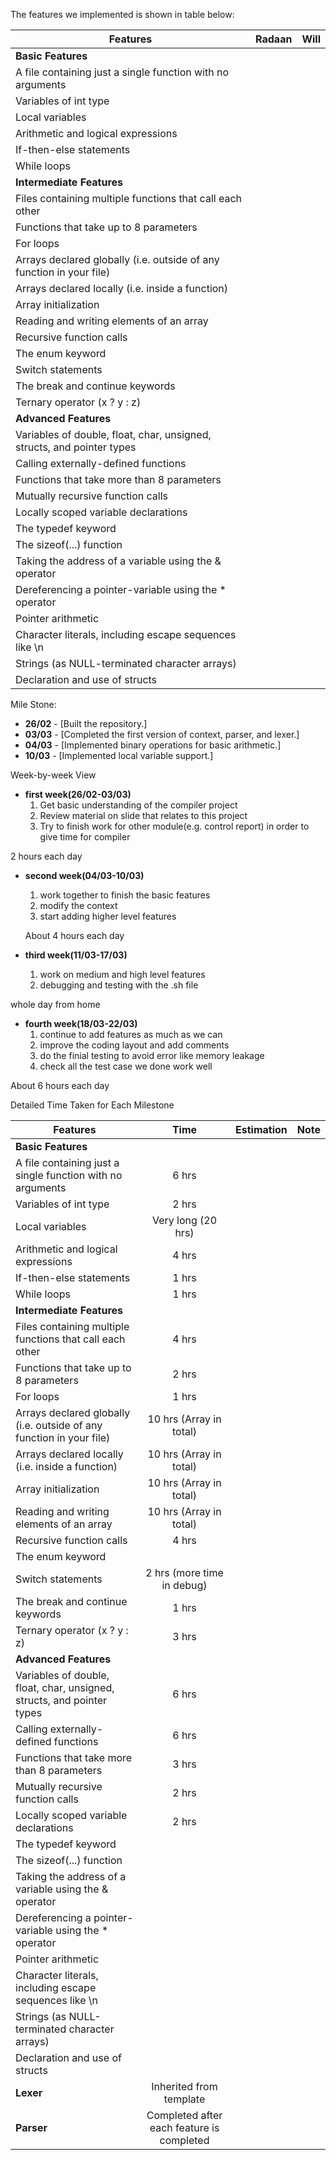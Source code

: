 
The features we implemented is shown in table below:

| Features                                                                               |   Radaan  |    Will      |
|----------------------------------------------------------------------------------------|:---------:|:------------:|
| **Basic Features**                                                                     |                          |
| A file containing just a single function with no arguments                             |          |              |
| Variables of int type                                                                  |          |              |
| Local variables                                                                        |           |             |
| Arithmetic and logical expressions                                                     |          |              |
| If-then-else statements                                                                |          |              |
| While loops                                                                            |          |              |
| **Intermediate Features**                                                              |                          |
| Files containing multiple functions that call each other                               |           |             |
| Functions that take up to 8 parameters                                                 |           |             |
| For loops                                                                              |          |              |
| Arrays declared globally (i.e. outside of any function in your file)                   |           |             |
| Arrays declared locally (i.e. inside a function)                                       |           |             |
| Array initialization                                                                   |           |             |
| Reading and writing elements of an array                                               |           |             |
| Recursive function calls                                                               |           |             |
| The enum keyword                                                                       |          |             |
| Switch statements                                                                      |          |              |
| The break and continue keywords                                                        |           |             |
| Ternary operator (x ? y : z)                                                           |          |             |
| **Advanced Features**                                                                  |                          |
| Variables of double, float, char, unsigned, structs, and pointer types                 |          |              |
| Calling externally-defined functions                                                   |           |             |
| Functions that take more than 8 parameters                                             |           |             |
| Mutually recursive function calls                                                      |           |             |
| Locally scoped variable declarations                                                   |          |             |
| The typedef keyword                                                                    |          |             |
| The sizeof(...) function                                                               |          |              |
| Taking the address of a variable using the & operator                                  |           |             |
| Dereferencing a pointer-variable using the * operator                                  |           |             |
| Pointer arithmetic                                                                     |           |             |
| Character literals, including escape sequences like \n                                 |           |              |
| Strings (as NULL-terminated character arrays)                                          |           |             |
| Declaration and use of structs                                                         |          |             |


Mile Stone:

- **26/02** - [Built the repository.]
- **03/03** - [Completed the first version of context, parser, and lexer.]
- **04/03** - [Implemented binary operations for basic arithmetic.]
- **10/03** - [Implemented local variable support.]

Week-by-week View

- **first week(26/02-03/03)**
  1. Get basic understanding of the compiler project
  2. Review material on slide that relates to this project
  3. Try to finish work for other module(e.g. control report) in order to give time for compiler

2 hours each day

- **second week(04/03-10/03)**
  1. work together to finish the basic features
  2. modify the context
  3. start adding higher level features

  About 4 hours each day

- **third week(11/03-17/03)**
  1. work on medium and high level features
  2. debugging and testing with the .sh file

 whole day from home

- **fourth week(18/03-22/03)**
  1. continue to add features as much as we can
  2. improve the coding layout and add comments
  3. do the finial testing to avoid error like memory leakage
  4. check all the test case we done work well

About 6 hours each day

  Detailed Time Taken for Each Milestone

| Features                                                     |                   Time                    | Estimation | Note                      |
| ------------------------------------------------------------ | :---------------------------------------: | :--------: | ------------------------- |
| **Basic Features**                                           |                                           |         |                           |
| A file containing just a single function with no arguments   |                   6 hrs                   |           |                           |
| Variables of int type                                        |                   2 hrs                   |           |                           |
| Local variables                                              |            Very long (20 hrs)             |           |                           |
| Arithmetic and logical expressions                           |                   4 hrs                   |           |                           |
| If-then-else statements                                      |                   1 hrs                   |           |                           |
| While loops                                                  |                   1 hrs                   |          |                           |
| **Intermediate Features**                                    |                                           |            |                           |
| Files containing multiple functions that call each other     |                   4 hrs                   |           |                           |
| Functions that take up to 8 parameters                       |                   2 hrs                   |           |                           |
| For loops                                                    |                   1 hrs                   |           |                           |
| Arrays declared globally (i.e. outside of any function in your file) |          10 hrs (Array in total)  |        |                               |
| Arrays declared locally (i.e. inside a function)             |          10 hrs (Array in total)          |           |                           |
| Array initialization                                         |          10 hrs (Array in total)          |           |                           |
| Reading and writing elements of an array                     |          10 hrs (Array in total)          |           |                           |
| Recursive function calls                                     |                   4 hrs                   |           |                           |
| The enum keyword                                             |                                          |           |                             |
| Switch statements                                            |        2 hrs (more time in debug)         |           |                           |
| The break and continue keywords                              |                   1 hrs                   |           |                           |
| Ternary operator (x ? y : z)                                 |                   3 hrs                   |           |                           |
| **Advanced Features**                                        |                                           |            |                           |
| Variables of double, float, char, unsigned, structs, and pointer types |                   6 hrs         |         |                             |
| Calling externally-defined functions                         |                   6 hrs                   |           |                           |
| Functions that take more than 8 parameters                   |                   3 hrs                   |           |                           |
| Mutually recursive function calls                            |                   2 hrs                   |           |                           |
| Locally scoped variable declarations                         |                   2 hrs                   |           |                           |
| The typedef keyword                                          |                                          |             |                           |
| The sizeof(...) function                                     |                                            |           |                           |
| Taking the address of a variable using the & operator        |                                           |           |                           |
| Dereferencing a pointer-variable using the * operator        |                                            |           |                           |
| Pointer arithmetic                                           |                                            |           |                           |
| Character literals, including escape sequences like \n       |                                            |           |                           |
| Strings (as NULL-terminated character arrays)                |                                             |           |                           |
| Declaration and use of structs                               |                                            |           |                            |
| **Lexer**                                                    |          Inherited from template          |            |                           |
| **Parser**                                                   | Completed after each feature is completed |            |                           |
